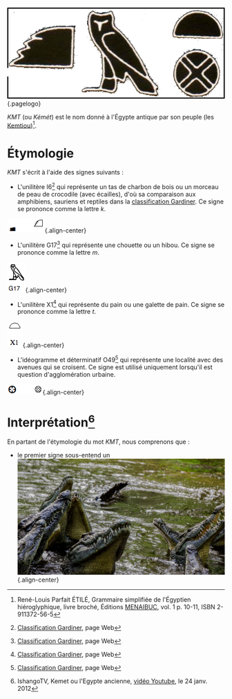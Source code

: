 <!-- TITLE: KMT / Égypte pharaonique antique -->
<!-- SUBTITLE: L'Égypte pharaonique antique : KMT -->

![Kmt](/uploads/ecriture/kmt.png "Kmt"){.pagelogo}

*KMT* (ou *Kémét*) est le nom donné à l'Égypte antique par son peuple (les [Kemtiou](http://leremsesh.com/peuple/kemtiou))[^1].

# Étymologie
*KMT* s'écrit à l'aide des signes suivants :
* L'unilitère I6[^2] qui représente un tas de charbon de bois ou un morceau de peau de crocodile (avec écailles), d'où sa comparaison aux amphibiens, sauriens et reptiles dans la [classification Gardiner](/ecriture/classification-gardiner). Ce signe se prononce comme la lettre *k*.

![Signe I 6](/uploads/ecriture/signe-i-6.png "Signe I 6"){.align-center}


* L'unilitère G17[^2] qui représente une chouette ou un hibou. Ce signe se prononce comme la lettre *m*.

![Signe G 17](/uploads/ecriture/signe-g-17.png "Signe G 17"){.align-center}

* L'unilitère X1[^2] qui représente du pain ou une galette de pain. Ce signe se prononce comme la lettre *t*.

![Signe X 1](/uploads/ecriture/signe-x-1.png "Signe X 1"){.align-center}

* L'idéogramme et déterminatif O49[^2] qui représente une localité avec des avenues qui se croisent. Ce signe est utilisé uniquement lorsqu'il est question d'agglomération urbaine.

![Signe O 49](/uploads/ecriture/signe-o-49.png "Signe O 49"){.align-center}

# Interprétation[^3]
En partant de l'étymologie du mot *KMT*, nous comprenons que :
* le premier signe sous-entend un
![Crocodile 2697279 1920](/uploads/animaux/crocodile-2697279-1920.jpg "Crocodile 2697279 1920"){.align-center}

<!-- Sources -->
[^1]:René-Louis Parfait ÉTILÉ, Grammaire simplifiée de l'Égyptien hiéroglyphique, livre broché, Éditions [MENAIBUC](http://www.menaibuc.com/), vol. 1 p. 10-11, ISBN 2-911372-56-5
[^2]:[Classification Gardiner](/ecriture/classification-gardiner), page Web
[^3]:IshangoTV, Kemet ou l'Egypte ancienne, [vidéo Youtube](https://www.youtube.com/watch?v=lfS4IzC4eLM), le 24 janv. 2012
